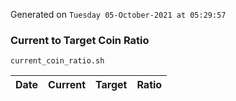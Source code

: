 Generated on `Tuesday 05-October-2021 at 05:29:57`

### Current to Target Coin Ratio
`current_coin_ratio.sh`

Date|Current|Target|Ratio
---|---|---|---
